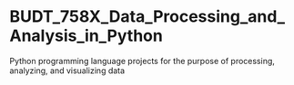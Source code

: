 # BUDT_758X_Data_Processing_and_Analysis_in_Python
Python programming language projects for the purpose of processing, analyzing, and visualizing data
